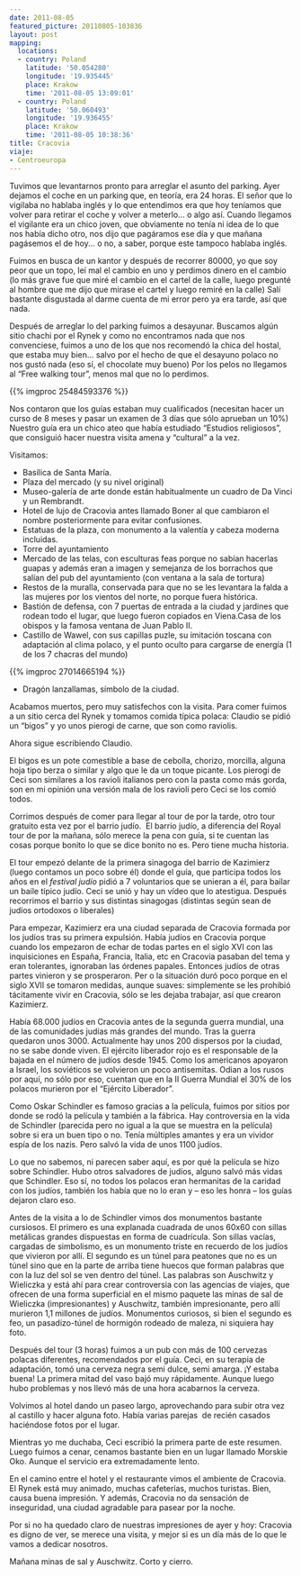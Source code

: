 ```yaml
---
date: 2011-08-05
featured_picture: 20110805-103836
layout: post
mapping:
  locations:
  - country: Poland
    latitude: '50.054280'
    longitude: '19.935445'
    place: Krakow
    time: '2011-08-05 13:09:01'
  - country: Poland
    latitude: '50.060493'
    longitude: '19.936455'
    place: Krakow
    time: '2011-08-05 10:38:36'
title: Cracovia
viaje:
- Centroeuropa
---
```


Tuvimos que levantarnos pronto para arreglar el asunto del parking. Ayer dejamos el coche en un parking que, en teoría, era 24 horas. El señor que lo vigilaba no hablaba inglés y lo que entendimos era que hoy teníamos que volver para retirar el coche y volver a meterlo... o algo así. Cuando llegamos el vigilante era un chico joven, que obviamente no tenía ni idea de lo que nos había dicho otro, nos dijo que pagáramos ese día y que mañana pagásemos el de hoy... o no, a saber, porque este tampoco hablaba inglés.

Fuimos en busca de un kantor y después de recorrer 80000, yo que soy peor que un topo, leí mal el cambio en uno y perdimos dinero en el cambio (lo más grave fue que miré el cambio en el cartel de la calle, luego pregunté al hombre que me dijo que mirase el cartel y luego remiré en la calle) Salí bastante disgustada al darme cuenta de mi error pero ya era tarde, así que nada.

Después de arreglar lo del parking fuimos a desayunar. Buscamos algún sitio chachi por el Rynek y como no encontramos nada que nos convenciese, fuimos a uno de los que nos recomendó la chica del hostal, que estaba muy bien... salvo por el hecho de que el desayuno polaco no nos gustó nada (eso sí, el chocolate muy bueno) Por los pelos no llegamos al “Free walking tour”, menos mal que no lo perdimos.

{{% imgproc 25484593376 %}}

Nos contaron que los guías estaban muy cualificados (necesitan hacer un curso de 8 meses y pasar un examen de 3 días que sólo aprueban un 10%) Nuestro guía era un chico ateo que había estudiado “Estudios religiosos”, que consiguió hacer nuestra visita amena y “cultural” a la vez.

Visitamos:

- Basílica de Santa María.
- Plaza del mercado (y su nivel original)
- Museo-galería de arte donde están habitualmente un cuadro de Da Vinci y un Rembrandt.
- Hotel de lujo de Cracovia antes llamado Boner al que cambiaron el nombre posteriormente para evitar confusiones.
- Estatuas de la plaza, con monumento a la valentía y cabeza moderna incluidas.
- Torre del ayuntamiento
- Mercado de las telas, con esculturas feas porque no sabían hacerlas guapas y además eran a imagen y semejanza de los borrachos que salían del pub del ayuntamiento (con ventana a la sala de tortura)
- Restos de la muralla, conservada para que no se les levantara la falda a las mujeres por los vientos del norte, no porque fuera histórica.
- Bastión de defensa, con 7 puertas de entrada a la ciudad y jardines que rodean todo el lugar, que luego fueron copiados en Viena.Casa de los obispos y la famosa ventana de Juan Pablo II.
- Castillo de Wawel, con sus capillas puzle, su imitación toscana con adaptación al clima polaco, y el punto oculto para cargarse de energía (1 de los 7 chacras del mundo)

{{% imgproc 27014665194 %}}

- Dragón lanzallamas, símbolo de la ciudad.

Acabamos muertos, pero muy satisfechos con la visita. Para comer fuimos a un sitio cerca del Rynek y tomamos comida típica polaca: Claudio se pidió un “bigos” y yo unos pierogi de carne, que son como raviolis.

Ahora sigue escribiendo Claudio.

El bigos es un pote comestible a base de cebolla, chorizo, morcilla, alguna hoja tipo berza o similar y algo que le da un toque picante. Los pierogi de Ceci son similares a los ravioli italianos pero con la pasta como más gorda, son en mi opinión una versión mala de los ravioli pero Ceci se los comió todos.

Corrimos después de comer para llegar al tour de por la tarde, otro tour gratuito esta vez por el barrio judío.  El barrio judío, a diferencia del Royal tour de por la mañana, sólo merece la pena con guía, si te cuentan las cosas porque bonito lo que se dice bonito no es. Pero tiene mucha historia.

El tour empezó delante de la primera sinagoga del barrio de Kazimierz (luego contamos un poco sobre él) donde el guía, que participa todos los años en el *festival judío* pidió a 7 voluntarios que se unieran a él, para bailar un baile típico judío. Ceci se unió y hay un vídeo que lo atestigua. Después recorrimos el barrio y sus distintas sinagogas (distintas según sean de judíos ortodoxos o liberales)

Para empezar, Kazimierz era una ciudad separada de Cracovia formada por los judíos tras su primera expulsión. Había judíos en Cracovia porque cuando los empezaron de echar de todas partes en el siglo XVI con las inquisiciones en España, Francia, Italia, etc en Cracovia pasaban del tema y eran tolerantes, ignoraban las órdenes papales. Entonces judíos de otras partes vinieron y se prosperaron. Per o la situación duró poco porque en el siglo XVII se tomaron medidas, aunque suaves: simplemente se les prohibió tácitamente vivir en Cracovia, sólo se les dejaba trabajar, así que crearon Kazimierz.

Había 68.000 judíos en Cracovia antes de la segunda guerra mundial, una de las comunidades judías más grandes del mundo. Tras la guerra quedaron unos 3000. Actualmente hay unos 200 dispersos por la ciudad, no se sabe donde viven. El ejército liberador rojo es el responsable de la bajada en el número de judíos desde 1945. Como los americanos apoyaron a Israel, los soviéticos se volvieron un poco antisemitas. Odian a los rusos por aquí, no sólo por eso, cuentan que en la II Guerra Mundial el 30% de los polacos murieron por el “Ejército Liberador”.

Como Oskar Schindler es famoso gracias a la película, fuimos por sitios por donde se rodó la película y también a la fábrica. Hay controversia en la vida de Schindler (parecida pero no igual a la que se muestra en la película) sobre si era un buen tipo o no. Tenía múltiples amantes y era un vividor espía de los nazis. Pero salvó la vida de unos 1100 judíos.

Lo que no sabemos, ni parecen saber aquí, es por qué la película se hizo sobre Schindler. Hubo otros salvadores de judíos, alguno salvó más vidas que Schindler. Eso sí, no todos los polacos eran hermanitas de la caridad con los judíos, también los había que no lo eran y – eso les honra – los guías dejaron claro eso.

Antes de la visita a lo de Schindler vimos dos monumentos bastante cursiosos. El primero es una explanada cuadrada de unos 60x60 con sillas metálicas grandes dispuestas en forma de cuadrícula. Son sillas vacías, cargadas de simbolismo, es un monumento triste en recuerdo de los judíos que vivieron por allí. El segundo es un túnel para peatones que no es un túnel sino que en la parte de arriba tiene huecos que forman palabras que con la luz del sol se ven dentro del túnel. Las palabras son Auschwitz y Wieliczka y está ahí para crear controversia con las agencias de viajes, que ofrecen de una forma superficial en el mismo paquete las minas de sal de Wieliczka (impresionantes) y Auschwitz, también impresionante, pero allí murieron 1,1 millones de judíos. Monumentos curiosos, si bien el segundo es feo, un pasadizo-túnel de hormigón rodeado de maleza, ni siquiera hay foto.

Después del tour (3 horas) fuimos a un pub con más de 100 cervezas polacas diferentes, recomendados por el guía. Ceci, en su terapia de adaptación, tomó una cerveza negra semi dulce, semi amarga. ¡Y estaba buena! La primera mitad del vaso bajó muy rápidamente. Aunque luego hubo problemas y nos llevó más de una hora acabarnos la cerveza.

Volvimos al hotel dando un paseo largo, aprovechando para subir otra vez al castillo y hacer alguna foto. Había varias parejas  de recién casados haciéndose fotos por el lugar.

Mientras yo me duchaba, Ceci escribió la primera parte de este resumen. Luego fuimos a cenar, cenamos bastante bien en un lugar llamado Morskie Oko. Aunque el servicio era extremadamente lento.

En el camino entre el hotel y el restaurante vimos el ambiente de Cracovia. El Rynek está muy animado, muchas cafeterías, muchos turistas. Bien, causa buena impresión. Y además, Cracovia no da sensación de inseguridad, una ciudad agradable para pasear por la noche.

Por si no ha quedado claro de nuestras impresiones de ayer y hoy: Cracovia es digno de ver, se merece una visita, y mejor si es un día más de lo que le vamos a dedicar nosotros.

Mañana minas de sal y Auschwitz. Corto y cierro.